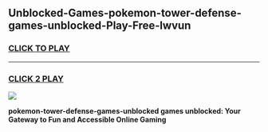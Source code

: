 
## Unblocked-Games-pokemon-tower-defense-games-unblocked-Play-Free-lwvun
<h3>
<a href="https://premium76.site?title=pokemon-tower-defense-games-unblocked&ref=18A">CLICK TO PLAY</a></h3>
<hr>

<h3>
<a href="https://premium76.site?title=pokemon-tower-defense-games-unblocked&ref=18A">CLICK 2 PLAY</a>
  
</h3>

<a href="https://premium76.site?title=pokemon-tower-defense-games-unblocked&ref=18A"><img src="https://clearcache.store/games.png"></a>


**pokemon-tower-defense-games-unblocked games unblocked: Your Gateway to Fun and Accessible Online Gaming**
